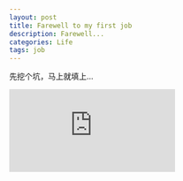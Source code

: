 ```yaml
---
layout: post
title: Farewell to my first job
description: Farewell...
categories: Life
tags: job
---
```


先挖个坑，马上就填上...

![mum](http://1.popular.sinaapp.com/munv/pic.php?text1=**%E9%83%BD%E8%84%B1%E4%BA%86%E4%BD%A0%E8%AE%A9%E6%88%91%E7%9C%8B%E8%BF%99%E4%B8%AA%EF%BC%9F&text2=%E5%98%BB%E5%98%BB...&text3= "mum")